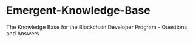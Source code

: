 # Emergent-Knowledge-Base
The Knowledge Base for the Blockchain Developer Program - Questions and Answers
